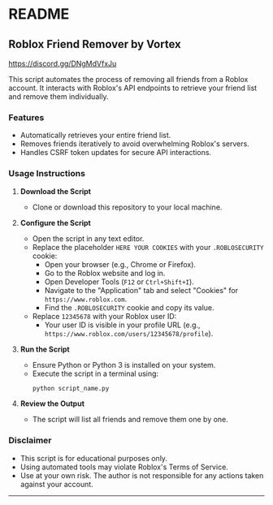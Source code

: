 # README

## Roblox Friend Remover by Vortex
https://discord.gg/DNgMdVfxJu

This script automates the process of removing all friends from a Roblox account. It interacts with Roblox's API endpoints to retrieve your friend list and remove them individually.

### Features
- Automatically retrieves your entire friend list.
- Removes friends iteratively to avoid overwhelming Roblox's servers.
- Handles CSRF token updates for secure API interactions.

### Usage Instructions

1. **Download the Script**
   - Clone or download this repository to your local machine.

2. **Configure the Script**
   - Open the script in any text editor.
   - Replace the placeholder `HERE YOUR COOKIES` with your `.ROBLOSECURITY` cookie:
     - Open your browser (e.g., Chrome or Firefox).
     - Go to the Roblox website and log in.
     - Open Developer Tools (`F12` or `Ctrl+Shift+I`).
     - Navigate to the "Application" tab and select "Cookies" for `https://www.roblox.com`.
     - Find the `.ROBLOSECURITY` cookie and copy its value.
   - Replace `12345678` with your Roblox user ID:
     - Your user ID is visible in your profile URL (e.g., `https://www.roblox.com/users/12345678/profile`).

3. **Run the Script**
   - Ensure Python or Python 3 is installed on your system.
   - Execute the script in a terminal using:
     ```bash
     python script_name.py
     ```

4. **Review the Output**
   - The script will list all friends and remove them one by one.

### Disclaimer
- This script is for educational purposes only.
- Using automated tools may violate Roblox's Terms of Service.
- Use at your own risk. The author is not responsible for any actions taken against your account.

---

